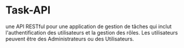 # Task-API
une API RESTful pour une application de gestion de tâches qui inclut l'authentification des utilisateurs et la gestion des rôles. Les utilisateurs peuvent être des Administrateurs ou des Utilisateurs.
